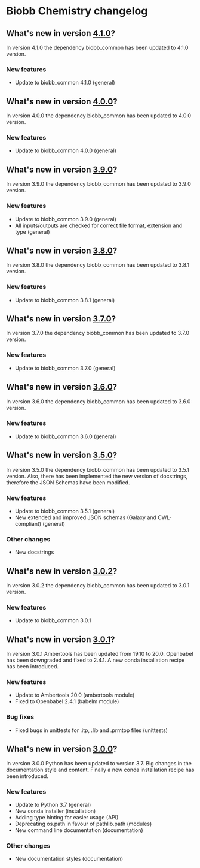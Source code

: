 # Biobb Chemistry changelog

## What's new in version [4.1.0](https://github.com/bioexcel/biobb_chemistry/releases/tag/v4.1.0)?
In version 4.1.0 the dependency biobb_common has been updated to 4.1.0 version.

### New features

* Update to biobb_common 4.1.0 (general)

## What's new in version [4.0.0](https://github.com/bioexcel/biobb_chemistry/releases/tag/v4.0.0)?
In version 4.0.0 the dependency biobb_common has been updated to 4.0.0 version.

### New features

* Update to biobb_common 4.0.0 (general)

## What's new in version [3.9.0](https://github.com/bioexcel/biobb_chemistry/releases/tag/v3.9.0)?
In version 3.9.0 the dependency biobb_common has been updated to 3.9.0 version. 

### New features

* Update to biobb_common 3.9.0 (general)
* All inputs/outputs are checked for correct file format, extension and type (general)

## What's new in version [3.8.0](https://github.com/bioexcel/biobb_chemistry/releases/tag/v3.8.0)?
In version 3.8.0 the dependency biobb_common has been updated to 3.8.1 version. 

### New features

* Update to biobb_common 3.8.1 (general)

## What's new in version [3.7.0](https://github.com/bioexcel/biobb_chemistry/releases/tag/v3.7.0)?
In version 3.7.0 the dependency biobb_common has been updated to 3.7.0 version. 

### New features

* Update to biobb_common 3.7.0 (general)

## What's new in version [3.6.0](https://github.com/bioexcel/biobb_chemistry/releases/tag/v3.6.0)?
In version 3.6.0 the dependency biobb_common has been updated to 3.6.0 version. 

### New features

* Update to biobb_common 3.6.0 (general)

## What's new in version [3.5.0](https://github.com/bioexcel/biobb_chemistry/releases/tag/v3.5.0)?
In version 3.5.0 the dependency biobb_common has been updated to 3.5.1 version. Also, there has been implemented the new version of docstrings, therefore the JSON Schemas have been modified.

### New features

* Update to biobb_common 3.5.1 (general)
* New extended and improved JSON schemas (Galaxy and CWL-compliant) (general)

### Other changes

* New docstrings

## What's new in version [3.0.2](https://github.com/bioexcel/biobb_chemistry/releases/tag/v3.0.2)?
In version 3.0.2 the dependency biobb_common has been updated to 3.0.1 version.

### New features

* Update to biobb_common 3.0.1

## What's new in version [3.0.1](https://github.com/bioexcel/biobb_chemistry/releases/tag/v3.0.1)?
In version 3.0.1 Ambertools has been updated from 19.10 to 20.0. Openbabel has been downgraded and fixed to 2.4.1. A new conda installation recipe has been introduced.

### New features

* Update to Ambertools 20.0 (ambertools module)
* Fixed to Openbabel 2.4.1 (babelm module)

### Bug fixes

* Fixed bugs in unittests for .itp, .lib and .prmtop files (unittests)

## What's new in version [3.0.0](https://github.com/bioexcel/biobb_chemistry/releases/tag/v3.0.0)?
In version 3.0.0 Python has been updated to version 3.7. Big changes in the documentation style and content. Finally a new conda installation recipe has been introduced.

### New features

* Update to Python 3.7 (general)
* New conda installer (installation)
* Adding type hinting for easier usage (API)
* Deprecating os.path in favour of pathlib.path (modules)
* New command line documentation (documentation)

### Other changes

* New documentation styles (documentation)